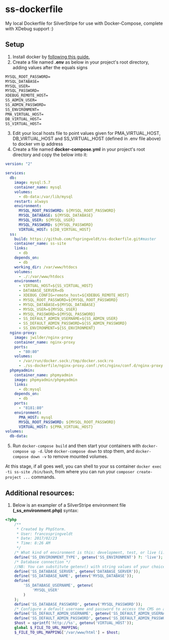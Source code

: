 # ss-dockerfile
My local Dockerfile for SilverStripe for use with Docker-Compose, complete with XDebug support :) 

## Setup
1. Install docker by [following this guide.](https://docs.docker.com/engine/getstarted/step_one/) 
2. Create a file named **.env** as below in your project's root directory, adding values after the equals signs
```txt
MYSQL_ROOT_PASSWORD=
MYSQL_DATABASE=
MYSQL_USER=
MYSQL_PASSWORD=
XDEBUG_REMOTE_HOST=
SS_ADMIN_USER=
SS_ADMIN_PASSWORD=
SS_ENVIRONMENT=
PMA_VIRTUAL_HOST=
DB_VIRTUAL_HOST=
SS_VIRTUAL_HOST=
```

3. Edit your local hosts file to point values given for PMA_VIRTUAL_HOST, DB_VIRTUAL_HOST and SS_VIRTUAL_HOST (defined in .env file above) to docker vm ip address
4. Create a file named **docker-compose.yml** in your project's root directory and copy the below into it:
```yml
version: "2"

services:
  db:
    image: mysql:5.7
    container_name: mysql
    volumes:
      - db-data:/var/lib/mysql
    restart: always
    environment:
      MYSQL_ROOT_PASSWORD: ${MYSQL_ROOT_PASSWORD}
      MYSQL_DATABASE: ${MYSQL_DATABASE}
      MYSQL_USER: ${MYSQL_USER}
      MYSQL_PASSWORD: ${MYSQL_PASSWORD}
      VIRTUAL_HOST: ${DB_VIRTUAL_HOST}
  ss:
    build: https://github.com/fspringveldt/ss-dockerfile.git#master
    container_name: ss-site
    links:
      - db
    depends_on:
      - db
    working_dir: /var/www/htdocs
    volumes:
      - ./:/var/www/htdocs
    environment:
      - VIRTUAL_HOST=${SS_VIRTUAL_HOST}
      - DATABASE_SERVER=db
      - XDEBUG_CONFIG=remote_host=${XDEBUG_REMOTE_HOST}
      - MYSQL_ROOT_PASSWORD=${MYSQL_ROOT_PASSWORD}
      - MYSQL_DATABASE=${MYSQL_DATABASE}
      - MYSQL_USER=${MYSQL_USER}
      - MYSQL_PASSWORD=${MYSQL_PASSWORD}
      - SS_DEFAULT_ADMIN_USERNAME=${SS_ADMIN_USER}
      - SS_DEFAULT_ADMIN_PASSWORD=${SS_ADMIN_PASSWORD}
      - SS_ENVIRONMENT=${SS_ENVIRONMENT}
  nginx-proxy:
    image: jwilder/nginx-proxy
    container_name: nginx-proxy
    ports:
      - "80:80"
    volumes:
      - /var/run/docker.sock:/tmp/docker.sock:ro
      - ./ss-dockerfile/nginx-proxy.conf:/etc/nginx/conf.d/nginx-proxy.conf      
  phpmyadmin:
    container_name: phpmyadmin
    image: phpmyadmin/phpmyadmin
    links:
      - db:mysql
    depends_on:
      - db
    ports:
      - "8181:80"
    environment:
      PMA_HOST: mysql
      MYSQL_ROOT_PASSWORD: ${MYSQL_ROOT_PASSWORD}
      VIRTUAL_HOST: ${PMA_VIRTUAL_HOST}
volumes:
  db-data:
```
5. Run `docker-compose build` and then start your containers with `docker-compose up -d`. Use `docker-compose down` to stop them, and `docker-compose down -v` to remove mounted volumes.

At this stage, if all goes well, you can shell to your ss container `docker exec -ti ss-site /bin/bash`, from where you can run your  `composer create-project ...` commands.

##

## Additional resources:
1. Below is an exampler of a SilverStripe environment file **(_ss_environment.php)** syntax:
```php
<?php
    /**
     * Created by PhpStorm.
     * User: francospringveldt
     * Date: 2017/02/23
     * Time: 8:26 AM
     */
    /* What kind of environment is this: development, test, or live (i.e. production)? */
    define('SS_ENVIRONMENT_TYPE', getenv('SS_ENVIRONMENT') ?: 'live');
    /* Database connection */
    //NB: You can substitute getenv() with string values of your choice if you choose.
    define('SS_DATABASE_SERVER', getenv('DATABASE_SERVER'));
    define('SS_DATABASE_NAME', getenv('MYSQL_DATABASE'));
    define(
        'SS_DATABASE_USERNAME', getenv(
            'MYSQL_USER'
        )
    );
    define('SS_DATABASE_PASSWORD', getenv('MYSQL_PASSWORD'));
    /* Configure a default username and password to access the CMS on all sites in this environment. */
    define('SS_DEFAULT_ADMIN_USERNAME', getenv('SS_DEFAULT_ADMIN_USERNAME'));
    define('SS_DEFAULT_ADMIN_PASSWORD', getenv('SS_DEFAULT_ADMIN_PASSWORD'));
    $host = sprintf('http://%s', getenv('VIRTUAL_HOST'));
    global $_FILE_TO_URL_MAPPING;
    $_FILE_TO_URL_MAPPING['/var/www/html'] = $host;
```

